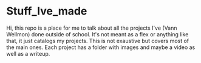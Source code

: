 # Stuff_Ive_made
Hi, this repo is a place for me to talk about all the projects I've (Vann Wellmon) done outside of school. It's not meant as a flex or anything like that, it just catalogs my projects. This is not exaustive but covers most of the main ones. Each project has a folder with images and maybe a video as well as a writeup. 
